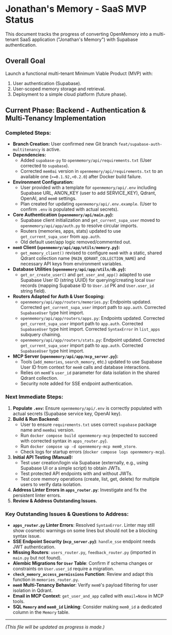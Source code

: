 # Jonathan's Memory - SaaS MVP Status

This document tracks the progress of converting OpenMemory into a multi-tenant SaaS application ("Jonathan's Memory") with Supabase authentication.

## Overall Goal
Launch a functional multi-tenant Minimum Viable Product (MVP) with:
1.  User authentication (Supabase).
2.  User-scoped memory storage and retrieval.
3.  Deployment to a simple cloud platform (future phase).

## Current Phase: Backend - Authentication & Multi-Tenancy Implementation

### Completed Steps:
*   **Branch Creation:** User confirmed new Git branch `feat/supabase-auth-multitenancy` is active.
*   **Dependencies:**
    *   Added `supabase-py` to `openmemory/api/requirements.txt` (User corrected to `supabase`).
    *   Corrected `mem0ai` version in `openmemory/api/requirements.txt` to an available one (`>=0.1.92,<0.2.0`) after Docker build failure.
*   **Environment Configuration:**
    *   User provided with a template for `openmemory/api/.env` including Supabase URL, ANON_KEY (user to add SERVICE_KEY), Qdrant, OpenAI, and `mem0` settings.
    *   Plan created for updating `openmemory/api/.env.example`. (User to confirm `.env` is populated with actual secrets).
*   **Core Authentication (`openmemory/api/main.py`):**
    *   Supabase client initialization and `get_current_supa_user` moved to `openmemory/api/app/auth.py` to resolve circular imports.
    *   Routers (memories, apps, stats) updated to use `get_current_supa_user` from `app.auth`.
    *   Old default user/app logic removed/commented out.
*   **`mem0` Client (`openmemory/api/app/utils/memory.py`):**
    *   `get_memory_client()` revised to configure `mem0` with a static, shared Qdrant collection name (`MAIN_QDRANT_COLLECTION_NAME`) and necessary API keys from environment variables.
*   **Database Utilities (`openmemory/api/app/utils/db.py`):**
    *   `get_or_create_user()` and `get_user_and_app()` adapted to use Supabase User ID (string UUID) for querying/creating local `User` records (mapping Supabase ID to `User.id` PK and `User.user_id` string field).
*   **Routers Adapted for Auth & User Scoping:**
    *   `openmemory/api/app/routers/memories.py`: Endpoints updated. Corrected `get_current_supa_user` import path to `app.auth`. Corrected `SupabaseUser` type hint import.
    *   `openmemory/api/app/routers/apps.py`: Endpoints updated. Corrected `get_current_supa_user` import path to `app.auth`. Corrected `SupabaseUser` type hint import. Corrected `SyntaxError` in `list_apps` subquery chaining.
    *   `openmemory/api/app/routers/stats.py`: Endpoint updated. Corrected `get_current_supa_user` import path to `app.auth`. Corrected `SupabaseUser` type hint import.
*   **MCP Server (`openmemory/api/app/mcp_server.py`):**
    *   Tools (`add_memories`, `search_memory`, etc.) updated to use Supabase User ID from context for `mem0` calls and database interactions.
    *   Relies on `mem0`'s `user_id` parameter for data isolation in the shared Qdrant collection.
    *   Security note added for SSE endpoint authentication.

### Next Immediate Steps:
1.  **Populate `.env`:** Ensure `openmemory/api/.env` is correctly populated with actual secrets (Supabase service key, OpenAI key).
2.  **Build & Run Backend:**
    *   User to ensure `requirements.txt` uses correct `supabase` package name and `mem0ai` version.
    *   Run `docker compose build openmemory-mcp` (expected to succeed with corrected syntax in `apps_router.py`).
    *   Run `docker compose up -d openmemory-mcp mem0_store`.
    *   Check logs for startup errors (`docker compose logs openmemory-mcp`).
3.  **Initial API Testing (Manual):**
    *   Test user creation/login via Supabase (externally, e.g., using Supabase UI or a simple script) to obtain JWTs.
    *   Test protected API endpoints with and without JWTs.
    *   Test core memory operations (create, list, get, delete) for multiple users to verify data isolation.
4.  **Address Linter Errors in `apps_router.py`**: Investigate and fix the persistent linter errors.
5.  **Review & Address Outstanding Issues.**

### Key Outstanding Issues & Questions to Address:
*   **`apps_router.py` Linter Errors**: Resolved `SyntaxError`. Linter may still show cosmetic warnings on some lines but should not be a blocking syntax issue.
*   **SSE Endpoint Security (`mcp_server.py`)**: `handle_sse` endpoint needs JWT authentication.
*   **Missing Routers**: `users_router.py`, `feedback_router.py` (imported in `main.py` but not found).
*   **Alembic Migrations for `User` Table**: Confirm if schema changes or constraints on `User.user_id` require a migration.
*   **`check_memory_access_permissions` Function**: Review and adapt this function in `memories_router.py`.
*   **`mem0` Multi-Tenancy Behavior**: Verify `mem0`'s payload filtering for user isolation in Qdrant.
*   **Email in MCP Context**: `get_user_and_app` called with `email=None` in MCP tools.
*   **SQL `Memory` and `mem0_id` Linking**: Consider making `mem0_id` a dedicated column in the `Memory` table.

---
*(This file will be updated as progress is made.)* 